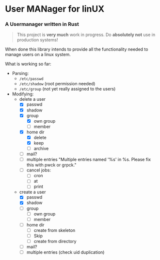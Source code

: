 # **U**ser **MAN**ager for lin**UX**
### A Usermanager written in Rust

> This project is **very much** work in progress. Do **absolutely not** use in production systems!

When done this library intends to provide all the functionality needed to manage users on a linux system.

What is working so far:
  * Parsing:
    * `/etc/passwd`
    * `/etc/shadow` (root permission needed)
    * `/etc/group` (not yet really assigned to the users)
  * Modifying:
    * delete a user
        * [x] passwd
        * [x] shadow
        * [X] group
            * [x] own group
            * [ ] member
        * [x] home dir
            * [x] delete
            * [x] keep
            * [ ] archive
        * [ ] mail?
        * [ ] multiple entries "Multiple entries named '%s' in %s. Please fix this with pwck or grpck."
        * [ ] cancel jobs:
            * [ ] cron
            * [ ] at
            * [ ] print
    * create a user
        - [x] passwd
        - [x] shadow
        - [ ] group
            - [ ] own group
            - [ ] member
        - [ ] home dir
            - [ ] create from skeleton
            - [ ] Skip
            - [ ] create from directory
        - [ ] mail?
        - [ ] multiple entries (check uid duplication)
